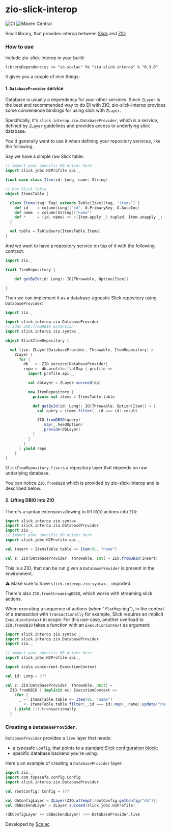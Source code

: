 # zio-slick-interop

![CI](https://github.com/ScalaConsultants/zio-slick-interop/workflows/Scala%20CI/badge.svg)
![Maven Central](https://img.shields.io/maven-central/v/io.scalac/zio-slick-interop_2.13.svg)

Small library, that provides interop between [Slick](http://scala-slick.org/) and [ZIO](https://zio.dev/)

### How to use

Include zio-slick-interop in your build:

```
libraryDependencies += "io.scalac" %% "zio-slick-interop" % "0.3.0"
```

It gives you a couple of nice things:

#### 1. `DatabaseProvider` service

Database is usually a dependency for your other services. Since `ZLayer` is the best and recommended way to do DI with ZIO, 
zio-slick-interop provides some convenience bindings for using slick with `ZLayer`.

Specifically, it's `slick.interop.zio.DatabaseProvider`, which is a service, defined by `ZLayer` guidelines and provides access to underlying slick database.

You'd generally want to use it when defining your repository services, like the following.

Say we have a simple raw Slick table:
```scala
// import your specific DB driver here
import slick.jdbc.H2Profile.api._

final case class Item(id: Long, name: String)

// Raw Slick table
object ItemsTable {

  class Items(tag: Tag) extends Table[Item](tag, "items") {
    def id    = column[Long]("id", O.PrimaryKey, O.AutoInc)
    def name  = column[String]("name")
    def *     = (id, name) <> ((Item.apply _).tupled, Item.unapply _)
  }

  val table = TableQuery[ItemsTable.Items]
}
```

And we want to have a repository service on top of it with the following contract:

```scala
import zio._

trait ItemRepository {

    def getById(id: Long): IO[Throwable, Option[Item]]

}
```

Then we can implement it as a database-agnostic Slick repository using `DatabaseProvider`:

```scala
import zio._

import slick.interop.zio.DatabaseProvider
// adds ZIO.fromDBIO extension
import slick.interop.zio.syntax._

object SlickItemRepository {

  val live: ZLayer[DatabaseProvider, Throwable, ItemRepository] =
    ZLayer {
      for {
        db   <- ZIO.service[DatabaseProvider]
        repo <- db.profile.flatMap { profile =>
          import profile.api._

          val dbLayer = ZLayer.succeed(dp)

          new ItemRepository {
            private val items = ItemsTable.table

            def getById(id: Long): IO[Throwable, Option[Item]] = {
              val query = items.filter(_.id === id).result

              ZIO.fromDBIO(query)
                .map(_.headOption)
                .provide(dbLayer)
            }
          }
        }
      } yield repo
    }
}
```
`SlickItemRepository.live` is a repository layer that depends on raw underlying database.

You can notice `ZIO.fromDBIO` which is provided by zio-slick-interop and is described below.

#### 2. Lifting DBIO into ZIO

There's a syntax extension allowing to lift `DBIO` actions into `ZIO`:

```scala
import slick.interop.zio.syntax._
import slick.interop.zio.DatabaseProvider
import zio._
// import your specific DB driver here
import slick.jdbc.H2Profile.api._

val insert = ItemsTable.table += Item(0L, "name")

val z: ZIO[DatabaseProvider, Throwable, Int] = ZIO.fromDBIO(insert)
```
This is a ZIO, that can be run given a `DatabaseProvider` is present in the environment.

⚠️ Make sure to have `slick.interop.zio.syntax._` imported.

There's also `ZIO.fromStreamingDBIO`, which works with streaming slick actions.

When executing a sequence of actions (when "`flatMap`-ing"), in the context of a transaction with `transactionally` for example,
Slick requires an implicit `ExecutionContext` in scope. For this use-case, another overload to `ZIO.fromDBIO` takes a function with an 
`ExecutionContext` as argument:
```scala
import slick.interop.zio.syntax._
import slick.interop.zio.DatabaseProvider
import zio._

// import your specific DB driver here
import slick.jdbc.H2Profile.api._

import scala.concurrent.ExecutionContext

val id: Long = ???

val z: ZIO[DatabaseProvider, Throwable, Unit] = 
  ZIO.fromDBIO { implicit ec: ExecutionContext =>
    (for {
      _ <- ItemsTable.table += Item(0L, "name")
      _ <- ItemsTable.table.filter(_.id === id).map(_.name).update("new name")
    } yield ()).transactionally
  }
``` 

### Creating a `DatabaseProvider`.

`DatabaseProvider` provides a `live` layer that needs:

* a typesafe `Config`, that points to a [standard Slick configuration block](https://scala-slick.org/doc/3.3.2/api/index.html#slick.jdbc.JdbcBackend$DatabaseFactoryDef@forConfig(String,Config,Driver,ClassLoader):Database);
* specific database backend you're using.

Here's an example of creating a `DatabaseProvider` layer:

```scala
import zio._
import com.typesafe.config.Config
import slick.interop.zio.DatabaseProvider

val rootConfig: Config = ???

val dbConfigLayer = ZLayer(ZIO.attempt(rootConfig.getConfig("db")))
val dbBackendLayer = ZLayer.succeed(slick.jdbc.H2Profile)

(dbConfigLayer ++ dbBackendLayer) >>> DatabaseProvider.live
```

Developed by [Scalac](https://scalac.io/?utm_source=scalac_github&utm_campaign=scalac1&utm_medium=web)
